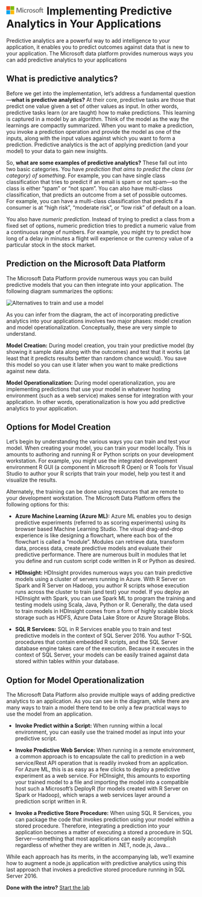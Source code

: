 ![](./media/solutions-microsoft-logo-small.png)
Implementing Predictive Analytics in Your Applications
============================================================

Predictive analytics are a powerful way to add intelligence to your application, it enables you to predict outcomes against data that is new to your application. The Microsoft data platform provides numerous ways you can add predictive analytics to your applications 

What is predictive analytics? 
-------------------------------
Before we get into the implementation, let’s address a fundamental question—**what is predictive analytics?** At their core, predictive tasks are those that predict one value given a set of other values as input. In other words, predictive tasks learn (or are taught) how to make predictions. This learning is captured in a model by an algorithm. Think of the model as the way the learnings are compactly summarized. When you want to make a prediction, you invoke a prediction operation and provide the model as one of the inputs, along with the input values against which you want to form a prediction. Predictive analytics is the act of applying prediction (and your model) to your data to gain new insights. 

So, **what are some examples of predictive analytics?** These fall out into two basic categories. You have _prediction that aims to predict the class (or category) of something_. For example, you can have single class classification that tries to predict if an email is spam or not spam—so the class is either “spam” or “not spam”. You can also have multi-class classification, that predicts an outcome from a set of possible outcomes. For example, you can have a multi-class classification that predicts if a consumer is at “high risk”, “moderate risk”, or “low risk” of default on a loan.  

You also have _numeric prediction_. Instead of trying to predict a class from a fixed set of options, numeric prediction tries to predict a numeric value from a continuous range of numbers. For example, you might try to predict how long of a delay in minutes a flight will experience or the currency value of a particular stock in the stock market. 

Prediction on the Microsoft Data Platform
----------------------------------------------
The Microsoft Data Platform provide numerous ways you can build predictive models that you can then integrate into your application. The following diagram summarizes the options:

![Alternatives to train and use a model](imgs/UseModelForPrediction.png "Model Train and use")

As you can infer from the diagram, the act of incorporating predictive analytics into your applications involves two major phases: model creation and model operationalization. Conceptually, these are very simple to understand. 

**Model Creation:** During model creation, you train your predictive model (by showing it sample data along with the outcomes) and test that it works (at least that it predicts results better than random chance would). You save this model so you can use it later when you want to make predictions against new data.

**Model Operationalization:** During model operationalization, you are implementing predictions that use your model in whatever hosting environment (such as a web service) makes sense for integration with your application. In other words, operationalization is how you add predictive analytics to your application.

Options for Model Creation
-----------------------------
Let’s begin by understanding the various ways you can train and test your model. When creating your model, you can train your model locally. This is amounts to authoring and running R or Python scripts on your development workstation. For example, you might use the integrated development environment R GUI (a component in Microsoft R Open) or R Tools for Visual Studio to author your R scripts that train your model, help you test it and visualize the results.  

Alternately, the training can be done using resources that are remote to your development workstation. The Microsoft Data Platform offers the following options for this:

* **Azure Machine Learning (Azure ML):** Azure ML enables you to design predictive experiments (referred to as scoring experiments) using its browser based Machine Learning Studio. The visual drag-and-drop experience is like designing a flowchart, where each box of the flowchart is called a “module”. Modules can retrieve data, transform data, process data, create predictive models and evaluate their predictive performance. There are numerous built in modules that let you define and run custom script code written in R or Python as desired.

* **HDInsight:** HDInsight provides numerous ways you can train predictive models using a cluster of servers running in Azure. With R Server on Spark and R Server on Hadoop, you author R scripts whose execution runs across the cluster to train (and test) your model. If you deploy an HDInsight with Spark, you can use Spark ML to program the training and testing models using Scala, Java, Python or R. Generally, the data used to train models in HDInsight comes from a form of highly scalable block storage such as HDFS, Azure Data Lake Store or Azure Storage Blobs.

* **SQL R Services:** SQL in R Services enable you to train and test predictive models in the context of SQL Server 2016. You author T-SQL procedures that contain embedded R scripts, and the SQL Server database engine takes care of the execution. Because it executes in the context of SQL Server, your models can be easily trained against data stored within tables within your database. 

Option for Model Operationalization
---------------------------------------
The Microsoft Data Platform also provide multiple ways of adding predictive analytics to an application. As you can see in the diagram, while there are many ways to train a model there tend to be only a few practical ways to use the model from an application. 

*   **Invoke Predict within a Script:** When running within a local environment, you can easily use the trained model as input into your predictive script. 

*   **Invoke Predictive Web Service:** When running in a remote environment, a common approach is to encapsulate the call to prediction in a web service/Rest API operation that is readily invoked from an application. For Azure ML, this is as easy as a few clicks to deploy a predictive experiment as a web service. For HDInsight, this amounts to exporting your trained model to a file and importing the model into a compatible host such a Microsoft’s DeployR (for models created with R Server on Spark or Hadoop), which wraps a web services layer around a prediction script written in R. 

*   **Invoke a Predictive Store Procedure:** When using SQL R Services, you can package the code that invokes prediction using your model within a stored procedure. Therefore, integrating a prediction into your application becomes a matter of executing a stored a procedure in SQL Server—something that most applications can easily accomplish regardless of whether they are written in .NET, node.js, Java...

While each approach has its merits, in the accompanying lab, we’ll examine how to augment a node.js application with predictive analytics using this last approach that invokes a predictive stored procedure running in SQL Server 2016. 

**Done with the intro?**
[Start the lab](scripts/Lab.md)